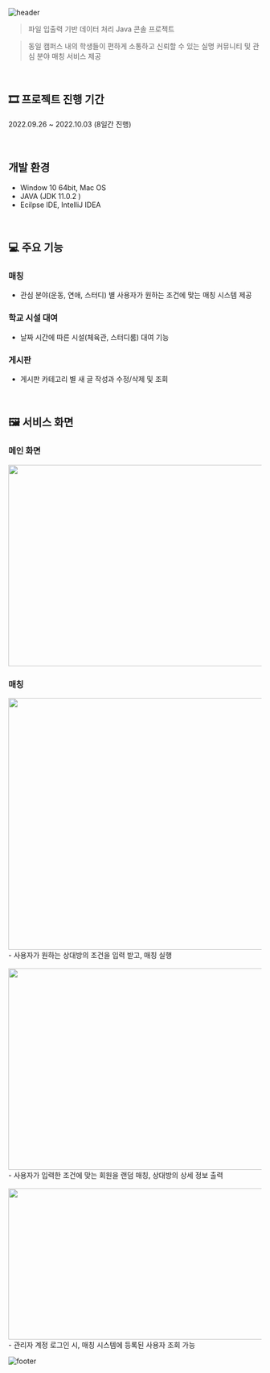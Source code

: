 ![header](https://capsule-render.vercel.app/api?type=venom&color=EEFF00,100:10EE90&fontAlign=50&fontAlignY=35&text=대학 커뮤니티 매칭 시스템(SSM)&descAlign=70&descAlignY=55&height=200&fontSize=35&fontColor=EEEEEE)
> 파일 입출력 기반 데이터 처리 Java 콘솔 프로젝트


> 동일 캠퍼스 내의 학생들이 편하게 소통하고 신뢰할 수 있는 실명 커뮤니티 및 관심 분야 매칭 서비스 제공

<br>

## 🎞 프로젝트 진행 기간

2022.09.26 ~ 2022.10.03 (8일간 진행)

<br>


## 개발 환경

* Window 10 64bit, Mac OS
* JAVA (JDK 11.0.2 )
* Ecilpse IDE, IntelliJ IDEA

<br>


## 💻 주요 기능

### 매칭
- 관심 분야(운동, 연애, 스터디) 별 사용자가 원하는 조건에 맞는 매칭 시스템 제공

### 학교 시설 대여

- 날짜 시간에 따른 시설(체육관, 스터디룸) 대여 기능

### 게시판
- 게시판 카테고리 별 새 글 작성과 수정/삭제 및 조회


<br>

## 🖼 서비스 화면
### 메인 화면
<img src="https://github.com/user-attachments/assets/c7cc527c-8e80-4d98-910c-c2ab1742e989" width="600" height="400"/>
<br>

### 매칭
<img src="https://github.com/user-attachments/assets/77111687-a798-4861-ab52-a49183b6108d" width="600" height="500"/>
<br>
- 사용자가 원하는 상대방의 조건을 입력 받고, 매칭 실행
<br><br>
<img src="https://github.com/user-attachments/assets/be43093c-fe34-43cd-9907-1ef37589074c" width="600" height="400"/>
<br>
- 사용자가 입력한 조건에 맞는 회원을 랜덤 매칭, 상대방의 상세 정보 출력
<br><br>
<img src="https://github.com/user-attachments/assets/81c38de5-fd11-4d98-9487-ec4dd7f5c832" width="700" height="300"/>
<br>
- 관리자 계정 로그인 시, 매칭 시스템에 등록된 사용자 조회 가능



<br>


![footer](https://capsule-render.vercel.app/api?type=waving&color=EEFF00,100:10EE90&height=180&section=footer&text=%20&fontSize=90)
